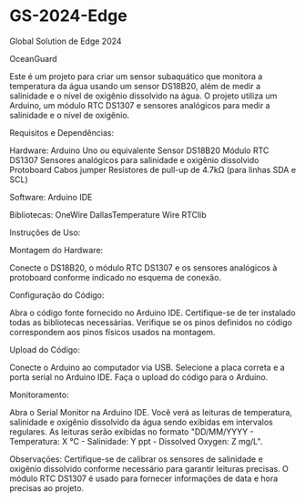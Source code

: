# GS-2024-Edge
Global Solution de Edge 2024 

OceanGuard

Este é um projeto para criar um sensor subaquático que monitora a temperatura da água usando um sensor DS18B20, além de medir a salinidade e o nível de oxigênio dissolvido na água. O projeto utiliza um Arduino, um módulo RTC DS1307 e sensores analógicos para medir a salinidade e o nível de oxigênio.

Requisitos e Dependências:

Hardware:
Arduino Uno ou equivalente
Sensor DS18B20
Módulo RTC DS1307
Sensores analógicos para salinidade e oxigênio dissolvido
Protoboard
Cabos jumper
Resistores de pull-up de 4.7kΩ (para linhas SDA e SCL)

Software:
Arduino IDE

Bibliotecas:
OneWire
DallasTemperature
Wire
RTClib

Instruções de Uso:

Montagem do Hardware:

Conecte o DS18B20, o módulo RTC DS1307 e os sensores analógicos à protoboard conforme indicado no esquema de conexão.

Configuração do Código:

Abra o código fonte fornecido no Arduino IDE.
Certifique-se de ter instalado todas as bibliotecas necessárias.
Verifique se os pinos definidos no código correspondem aos pinos físicos usados na montagem.

Upload do Código:

Conecte o Arduino ao computador via USB.
Selecione a placa correta e a porta serial no Arduino IDE.
Faça o upload do código para o Arduino.

Monitoramento:

Abra o Serial Monitor na Arduino IDE.
Você verá as leituras de temperatura, salinidade e oxigênio dissolvido da água sendo exibidas em intervalos regulares.
As leituras serão exibidas no formato "DD/MM/YYYY - Temperatura: X °C - Salinidade: Y ppt - Dissolved Oxygen: Z mg/L".

Observações:
Certifique-se de calibrar os sensores de salinidade e oxigênio dissolvido conforme necessário para garantir leituras precisas.
O módulo RTC DS1307 é usado para fornecer informações de data e hora precisas ao projeto. 
